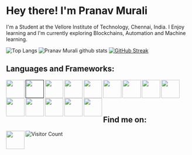 # Hey there! I'm Pranav Murali
<p>I'm a Student at the Vellore Institute of Technology, Chennai, India. I Enjoy learning and I'm currently exploring Blockchains, Automation and Machine learning.</p>

![Top Langs](https://github-readme-stats.vercel.app/api/top-langs/?username=PranavMurali&layout=compact&theme=highcontrast&langs_count=10&hide=ShaderLab,LLVM)   ![Pranav Murali github stats](https://github-readme-stats.vercel.app/api?username=PranavMurali&show_icons=true&theme=highcontrast)
[![GitHub Streak](https://github-readme-streak-stats.herokuapp.com?user=PranavMurali&theme=dark&ring=DD0000&background=000000&stroke=FFEC00&dates=18DDD5)](https://git.io/streak-stats)

## Languages and Frameworks:
[<img src="https://simpleicons.org/icons/cplusplus.svg" width="50px" alt="" align="left">](https://www.cplusplus.com/)
[<img src="https://simpleicons.org/icons/c.svg" width="50px" alt="" align="left" >]()
[<img src="https://simpleicons.org/icons/csharp.svg" width="50px" alt="" align="left" >](https://docs.microsoft.com/en-us/dotnet/csharp/)
[<img src="https://simpleicons.org/icons/css3.svg" width="50px" alt="" align="left" >](https://developer.mozilla.org/en-US/docs/Web/CSS)
[<img src="https://simpleicons.org/icons/html5.svg" width="50px" alt="" align="left" >](https://developer.mozilla.org/en-US/docs/Web/HTML)
[<img src="https://simpleicons.org/icons/python.svg" width="50px" alt="" align="left" >](https://www.python.org/)
[<img src="https://simpleicons.org/icons/tensorflow.svg" width="50px" alt="" align="left" >](https://www.tensorflow.org/)
[<img src="https://simpleicons.org/icons/googlecloud.svg" width="50px" alt="" align="left" >](https://cloud.google.com/)
[<img src="https://simpleicons.org/icons/django.svg" width="50px" alt="" align="left" >](https://www.djangoproject.com/)
[<img src="https://simpleicons.org/icons/unity.svg" width="50px" alt="" align="left" >](https://unity.com/)
[<img src="https://simpleicons.org/icons/heroku.svg" width="50px" alt="" align="left" >](https://www.heroku.com/)
[<img src="https://simpleicons.org/icons/rust.svg" width="50px" alt="" align="left" >](https://www.rust-lang.org/)
[<img src="https://raw.githubusercontent.com/simple-icons/simple-icons/bd6bd577fa3ece5b171d2c3ba1d8704593187acf/icons/go.svg" width="50px" alt="" align="left" >](https://golang.org/)
[<img src="https://upload.wikimedia.org/wikipedia/commons/thumb/2/20/Bash_Logo_black_and_white_icon_only.svg/672px-Bash_Logo_black_and_white_icon_only.svg.png" width="50px" alt="" align="left" >](https://www.gnu.org/software/bash/)

<br />
<br />
<br />
<br />

## Find me on:
[<img src="https://simpleicons.org/icons/linkedin.svg" width="50px" alt="" align="left">](https://www.linkedin.com/in/pranav-murali/)  

![Visitor Count](https://profile-counter.glitch.me/PranavMurali/count.svg)
<br />
<br />
